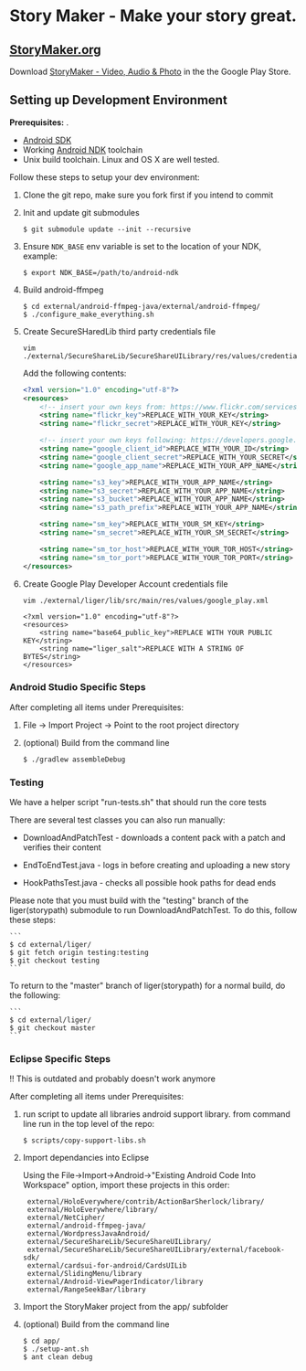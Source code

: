 Story Maker - Make your story great.
=====

## [StoryMaker.org](http://storymaker.org/)

Download [StoryMaker - Video, Audio & Photo](https://play.google.com/store/apps/details?id=org.storymaker.app) in the the Google Play Store. 

## Setting up Development Environment

**Prerequisites:**
. 
* [Android SDK](https://developer.android.com/sdk/installing/index.html)
* Working [Android NDK](https://developer.android.com/tools/sdk/ndk/index.html) toolchain
* Unix build toolchain.  Linux and OS X are well tested.

Follow these steps to setup your dev environment:

1. Clone the git repo, make sure you fork first if you intend to commit

1. Init and update git submodules

    ```
    $ git submodule update --init --recursive
    ```

1. Ensure `NDK_BASE` env variable is set to the location of your NDK, example:

    ```
    $ export NDK_BASE=/path/to/android-ndk
    ```

1. Build android-ffmpeg

    ```
    $ cd external/android-ffmpeg-java/external/android-ffmpeg/
    $ ./configure_make_everything.sh
    ```

1. Create SecureSHaredLib third party credentials file

    ```
    vim ./external/SecureShareLib/SecureShareUILibrary/res/values/credentials.xml
    ```

    Add the following contents:

    ```xml
    <?xml version="1.0" encoding="utf-8"?>
    <resources>
        <!-- insert your own keys from: https://www.flickr.com/services/apps/create/apply/ -->
        <string name="flickr_key">REPLACE_WITH_YOUR_KEY</string>
        <string name="flickr_secret">REPLACE_WITH_YOUR_KEY</string>

        <!-- insert your own keys following: https://developers.google.com/accounts/docs/OAuth2 -->
        <string name="google_client_id">REPLACE_WITH_YOUR_ID</string>
        <string name="google_client_secret">REPLACE_WITH_YOUR_SECRET</string>
        <string name="google_app_name">REPLACE_WITH_YOUR_APP_NAME</string>

        <string name="s3_key">REPLACE_WITH_YOUR_APP_NAME</string>
        <string name="s3_secret">REPLACE_WITH_YOUR_APP_NAME</string>
        <string name="s3_bucket">REPLACE_WITH_YOUR_APP_NAME</string>
        <string name="s3_path_prefix">REPLACE_WITH_YOUR_APP_NAME</string>

        <string name="sm_key">REPLACE_WITH_YOUR_SM_KEY</string>
        <string name="sm_secret">REPLACE_WITH_YOUR_SM_SECRET</string>

        <string name="sm_tor_host">REPLACE_WITH_YOUR_TOR_HOST</string>
        <string name="sm_tor_port">REPLACE_WITH_YOUR_TOR_PORT</string>
    </resources>
    ```
1. Create Google Play Developer Account credentials file

    ```
    vim ./external/liger/lib/src/main/res/values/google_play.xml
    ```

    ```
    <?xml version="1.0" encoding="utf-8"?>
    <resources>
        <string name="base64_public_key">REPLACE WITH YOUR PUBLIC KEY</string>
        <string name="liger_salt">REPLACE WITH A STRING OF BYTES</string>
    </resources>
    ```

### Android Studio Specific Steps

After completing all items under Prerequisites:

1. File -> Import Project -> Point to the root project directory

1. (optional) Build from the command line

    ```
    $ ./gradlew assembleDebug
    ```

### Testing

We have a helper script "run-tests.sh" that should run the core tests

There are several test classes you can also run manually: 

- DownloadAndPatchTest - downloads a content pack with a patch and verifies their content

- EndToEndTest.java - logs in before creating and uploading a new story

- HookPathsTest.java - checks all possible hook paths for dead ends

Please note that you must build with the "testing" branch of the liger(storypath) submodule to run DownloadAndPatchTest.  To do this, follow these steps:

    ```
    $ cd external/liger/
    $ git fetch origin testing:testing
    $ git checkout testing
    ```

To return to the "master" branch of liger(storypath) for a normal build, do the following:

    ```
    $ cd external/liger/
    $ git checkout master
    ```

### Eclipse Specific Steps

!! This is outdated and probably doesn't work anymore

After completing all items under Prerequisites:

1. run script to update all libraries android support library.  from command line run in the top level of the repo:

    ```
    $ scripts/copy-support-libs.sh
    ```

1. Import dependancies into Eclipse

    Using the File->Import->Android->"Existing Android Code Into Workspace" option, import these projects in this order:

        external/HoloEverywhere/contrib/ActionBarSherlock/library/
        external/HoloEverywhere/library/
        external/NetCipher/
        external/android-ffmpeg-java/
        external/WordpressJavaAndroid/
        external/SecureShareLib/SecureShareUILibrary/
        external/SecureShareLib/SecureShareUILibrary/external/facebook-sdk/
        external/cardsui-for-android/CardsUILib
        external/SlidingMenu/library
        external/Android-ViewPagerIndicator/library
        external/RangeSeekBar/library

1. Import the StoryMaker project from the app/ subfolder

1. (optional) Build from the command line

    ```
    $ cd app/
    $ ./setup-ant.sh
    $ ant clean debug
    ```
